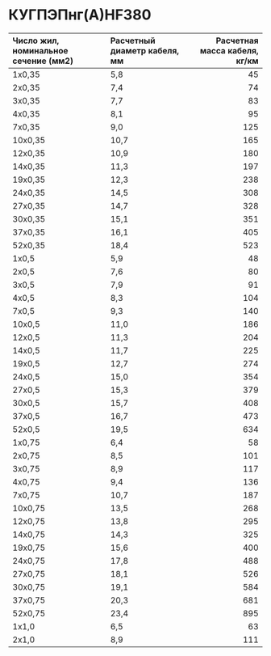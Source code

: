 # КУГПЭПнг(А)HF380

|  Число жил, номинальное сечение (мм2)   | Расчетный диаметр кабеля, мм   |   Расчетная масса кабеля, кг/км |
|:----------------------------------------|:-------------------------------|--------------------------------:|
| 1x0,35                                  | 5,8                            |                              45 |
| 2x0,35                                  | 7,4                            |                              74 |
| 3x0,35                                  | 7,7                            |                              83 |
| 4x0,35                                  | 8,1                            |                              95 |
| 7x0,35                                  | 9,0                            |                             125 |
| 10x0,35                                 | 10,7                           |                             165 |
| 12x0,35                                 | 10,9                           |                             180 |
| 14x0,35                                 | 11,3                           |                             197 |
| 19x0,35                                 | 12,3                           |                             238 |
| 24x0,35                                 | 14,5                           |                             308 |
| 27x0,35                                 | 14,7                           |                             328 |
| 30x0,35                                 | 15,1                           |                             351 |
| 37x0,35                                 | 16,1                           |                             405 |
| 52x0,35                                 | 18,4                           |                             523 |
| 1x0,5                                   | 5,9                            |                              48 |
| 2x0,5                                   | 7,6                            |                              80 |
| 3x0,5                                   | 7,9                            |                              91 |
| 4x0,5                                   | 8,3                            |                             104 |
| 7x0,5                                   | 9,3                            |                             140 |
| 10x0,5                                  | 11,0                           |                             186 |
| 12x0,5                                  | 11,3                           |                             204 |
| 14x0,5                                  | 11,7                           |                             225 |
| 19x0,5                                  | 12,7                           |                             274 |
| 24x0,5                                  | 15,0                           |                             354 |
| 27x0,5                                  | 15,3                           |                             379 |
| 30x0,5                                  | 15,7                           |                             408 |
| 37x0,5                                  | 16,7                           |                             473 |
| 52x0,5                                  | 19,5                           |                             634 |
| 1x0,75                                  | 6,4                            |                              58 |
| 2x0,75                                  | 8,5                            |                             101 |
| 3x0,75                                  | 8,9                            |                             117 |
| 4x0,75                                  | 9,4                            |                             136 |
| 7x0,75                                  | 10,7                           |                             187 |
| 10x0,75                                 | 13,5                           |                             268 |
| 12x0,75                                 | 13,8                           |                             295 |
| 14x0,75                                 | 14,3                           |                             325 |
| 19x0,75                                 | 15,6                           |                             400 |
| 24x0,75                                 | 17,8                           |                             488 |
| 27x0,75                                 | 18,1                           |                             526 |
| 30x0,75                                 | 19,1                           |                             584 |
| 37x0,75                                 | 20,3                           |                             681 |
| 52x0,75                                 | 23,4                           |                             895 |
| 1x1,0                                   | 6,5                            |                              63 |
| 2x1,0                                   | 8,9                            |                             111 |